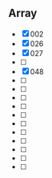 ## Array
- [x] 002
- [x] 026
- [x] 027
- [ ]
- [x] 048
- [ ]
- [ ]
- [ ]
- [ ]
- [ ]
- [ ]
- [ ]
- [ ]
- [ ]
- [ ]
- [ ]
